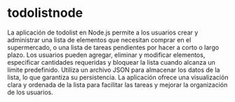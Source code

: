 # todolistnode

La aplicación de todolist en Node.js permite a los usuarios crear y administrar una lista de elementos que necesitan comprar en el supermercado, o una lista de tareas pendientes por hacer a corto o largo plazo.
Los usuarios pueden agregar, eliminar y modificar elementos, especificar cantidades requeridas y bloquear la lista cuando alcanza un límite predefinido.
Utiliza un archivo JSON para almacenar los datos de la lista, lo que garantiza su persistencia. La aplicación ofrece una visualización clara y ordenada de la lista para facilitar las tareas y mejorar la organización de los usuarios.
